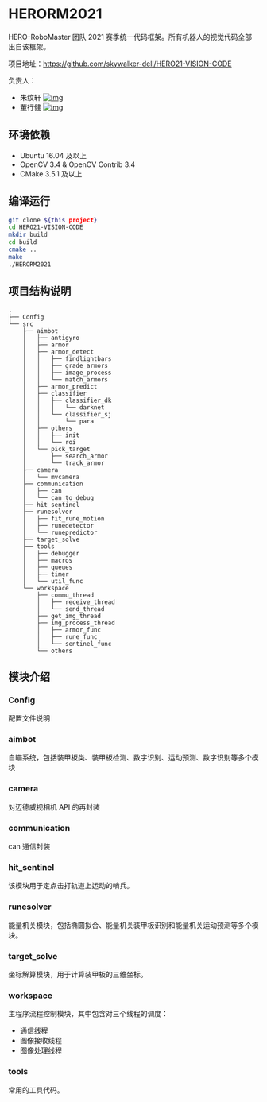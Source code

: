 # HERORM2021

HERO-RoboMaster 团队 2021 赛季统一代码框架。所有机器人的视觉代码全部出自该框架。

项目地址：https://github.com/skywalker-dell/HERO21-VISION-CODE

负责人：

- 朱纹轩  [![img](https://img.shields.io/badge/github-skywalker--dell-green.svg?logo=github)](https://github.com/skywalker-dell)
- 董行健  [![img](https://img.shields.io/badge/github-dannydxj-green.svg?logo=github)](https://github.com/dannydxj)

## 环境依赖

- Ubuntu 16.04 及以上
- OpenCV 3.4 & OpenCV Contrib 3.4
- CMake 3.5.1 及以上

## 编译运行

```sh
git clone ${this project}
cd HERO21-VISION-CODE
mkdir build
cd build
cmake ..
make
./HERORM2021
```

## 项目结构说明

```
.
├── Config                             
└── src
    ├── aimbot							
    │   ├── antigyro					
    │   ├── armor						
    │   ├── armor_detect				
    │   │   ├── findlightbars
    │   │   ├── grade_armors
    │   │   ├── image_process
    │   │   └── match_armors
    │   ├── armor_predict				
    │   ├── classifier					
    │   │   ├── classifier_dk
    │   │   │   └── darknet
    │   │   └── classifier_sj
    │   │       └── para
    │   ├── others
    │   │   ├── init
    │   │   └── roi
    │   └── pick_target					
    │       ├── search_armor
    │       └── track_armor
    ├── camera							
    │   └── mvcamera
    ├── communication					
    │   ├── can
    │   └── can_to_debug
    ├── hit_sentinel					
    ├── runesolver						
    │   ├── fit_rune_motion
    │   ├── runedetector
    │   └── runepredictor
    ├── target_solve					
    ├── tools							
    │   ├── debugger
    │   ├── macros
    │   ├── queues
    │   ├── timer
    │   └── util_func
    └── workspace						
        ├── commu_thread				
        │   ├── receive_thread
        │   └── send_thread
        ├── get_img_thread				
        ├── img_process_thread			
        │   ├── armor_func
        │   ├── rune_func
        │   └── sentinel_func
        └── others
```

## 模块介绍

### Config

配置文件说明

### aimbot

自瞄系统，包括装甲板类、装甲板检测、数字识别、运动预测、数字识别等多个模块

### camera

对迈德威视相机 API 的再封装

### communication

can 通信封装

### hit_sentinel

该模块用于定点击打轨道上运动的哨兵。

### runesolver

能量机关模块，包括椭圆拟合、能量机关装甲板识别和能量机关运动预测等多个模块。

### target_solve

坐标解算模块，用于计算装甲板的三维坐标。

### workspace

主程序流程控制模块，其中包含对三个线程的调度：

- 通信线程
- 图像接收线程
- 图像处理线程

### tools

常用的工具代码。
